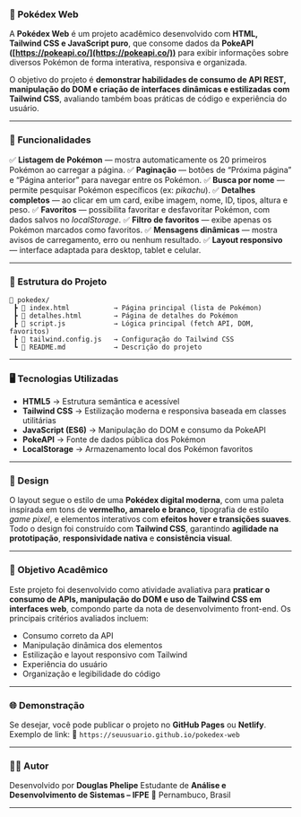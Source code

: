 ### 📘 Pokédex Web

A **Pokédex Web** é um projeto acadêmico desenvolvido com **HTML, Tailwind CSS e JavaScript puro**, que consome dados da **PokeAPI ([https://pokeapi.co/](https://pokeapi.co/))** para exibir informações sobre diversos Pokémon de forma interativa, responsiva e organizada.

O objetivo do projeto é **demonstrar habilidades de consumo de API REST, manipulação do DOM e criação de interfaces dinâmicas e estilizadas com Tailwind CSS**, avaliando também boas práticas de código e experiência do usuário.

---

### 🚀 Funcionalidades

✅ **Listagem de Pokémon** — mostra automaticamente os 20 primeiros Pokémon ao carregar a página.
✅ **Paginação** — botões de “Próxima página” e “Página anterior” para navegar entre os Pokémon.
✅ **Busca por nome** — permite pesquisar Pokémon específicos (ex: *pikachu*).
✅ **Detalhes completos** — ao clicar em um card, exibe imagem, nome, ID, tipos, altura e peso.
✅ **Favoritos** — possibilita favoritar e desfavoritar Pokémon, com dados salvos no *localStorage*.
✅ **Filtro de favoritos** — exibe apenas os Pokémon marcados como favoritos.
✅ **Mensagens dinâmicas** — mostra avisos de carregamento, erro ou nenhum resultado.
✅ **Layout responsivo** — interface adaptada para desktop, tablet e celular.

---

### 🧩 Estrutura do Projeto

```
📁 pokedex/
 ┣ 📄 index.html           → Página principal (lista de Pokémon)
 ┣ 📄 detalhes.html        → Página de detalhes do Pokémon
 ┣ 📄 script.js            → Lógica principal (fetch API, DOM, favoritos)
 ┣ 📄 tailwind.config.js   → Configuração do Tailwind CSS
 ┗ 📄 README.md            → Descrição do projeto
```

---

### 🖥️ Tecnologias Utilizadas

* **HTML5** → Estrutura semântica e acessível
* **Tailwind CSS** → Estilização moderna e responsiva baseada em classes utilitárias
* **JavaScript (ES6)** → Manipulação do DOM e consumo da PokeAPI
* **PokeAPI** → Fonte de dados pública dos Pokémon
* **LocalStorage** → Armazenamento local dos Pokémon favoritos

---

### 🎨 Design

O layout segue o estilo de uma **Pokédex digital moderna**, com uma paleta inspirada em tons de **vermelho, amarelo e branco**, tipografia de estilo *game pixel*, e elementos interativos com **efeitos hover e transições suaves**.
Todo o design foi construído com **Tailwind CSS**, garantindo **agilidade na prototipação**, **responsividade nativa** e **consistência visual**.

---

### 🧠 Objetivo Acadêmico

Este projeto foi desenvolvido como atividade avaliativa para **praticar o consumo de APIs, manipulação do DOM e uso de Tailwind CSS em interfaces web**, compondo parte da nota de desenvolvimento front-end.
Os principais critérios avaliados incluem:

* Consumo correto da API
* Manipulação dinâmica dos elementos
* Estilização e layout responsivo com Tailwind
* Experiência do usuário
* Organização e legibilidade do código

---

### 🌐 Demonstração

Se desejar, você pode publicar o projeto no **GitHub Pages** ou **Netlify**.
Exemplo de link:
🔗 `https://seuusuario.github.io/pokedex-web`

---

### 👨‍💻 Autor

Desenvolvido por **Douglas Phelipe**
Estudante de **Análise e Desenvolvimento de Sistemas – IFPE**
📍 Pernambuco, Brasil

---
